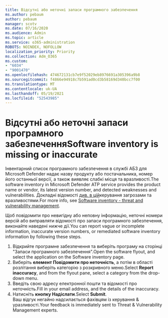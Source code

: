 ```yaml
---
title: Відсутні або неточні запаси програмного забезпечення
ms.author: pebaum
author: pebaum
manager: scotv
ms.date: 07/16/2020
ms.audience: Admin
ms.topic: article
ms.service: o365-administration
ROBOTS: NOINDEX, NOFOLLOW
localization_priority: Priority
ms.collection: Adm_O365
ms.custom:
- "6034"
- "9001470"
ms.openlocfilehash: 474672131cb7e9f52029eb8976691a305396a9b8
ms.sourcegitcommit: f4866e94918c7b591ad0cd3b58169d340bcc7f00
ms.translationtype: MT
ms.contentlocale: uk-UA
ms.lasthandoff: 05/19/2021
ms.locfileid: "52543985"
---
```

# <a name="software-inventory-is-missing-or-inaccurate"></a><span data-ttu-id="fd8f4-102">Відсутні або неточні запаси програмного забезпечення</span><span class="sxs-lookup"><span data-stu-id="fd8f4-102">Software inventory is missing or inaccurate</span></span>

<span data-ttu-id="fd8f4-103">Інвентарний список програмного забезпечення в службі АБЗ для Microsoft Defender надає назву продукту або постачальника, номер його останньої версії, а також виявляє слабкі місця та вразливості.</span><span class="sxs-lookup"><span data-stu-id="fd8f4-103">The software inventory in Microsoft Defender ATP service provides the product name or vendor, its latest version number, and detected weaknesses and vulnerabilities.</span></span> <span data-ttu-id="fd8f4-104">Докладні відомості [див. в цій](/windows/security/threat-protection/microsoft-defender-atp/tvm-software-inventory)керування загрозами та вразливостями.</span><span class="sxs-lookup"><span data-stu-id="fd8f4-104">For more info, see [Software inventory - threat and vulnerability management](/windows/security/threat-protection/microsoft-defender-atp/tvm-software-inventory).</span></span>

<span data-ttu-id="fd8f4-105">Щоб повідомити про невигідну або неповну інформацію, неточні номери версій або виправляти відомості про запаси програмного забезпечення, виконайте наведені нижче дії.</span><span class="sxs-lookup"><span data-stu-id="fd8f4-105">You can report vague or incomplete information, inaccurate version numbers, or remediated software inventory information by following these steps.</span></span>  

1. <span data-ttu-id="fd8f4-106">Відкрийте програмне забезпечення та виберіть програму на сторінці "Запаси програмного забезпечення".</span><span class="sxs-lookup"><span data-stu-id="fd8f4-106">Open the software flyout, and select the application on the Software inventory page.</span></span>
2. <span data-ttu-id="fd8f4-107">Виберіть **елемент Повідомити про неточність**, а потім в області розлітання виберіть категорію з розкривного меню.</span><span class="sxs-lookup"><span data-stu-id="fd8f4-107">Select **Report inaccuracy**, and from the flyout pane, select a category from the drop-down menu.</span></span>
3. <span data-ttu-id="fd8f4-108">Введіть свою адресу електронної пошти та відомості про неточність.</span><span class="sxs-lookup"><span data-stu-id="fd8f4-108">Fill in your email address, and the details of the inaccuracy.</span></span>
4. <span data-ttu-id="fd8f4-109">Натисніть **кнопку Надіслати**.</span><span class="sxs-lookup"><span data-stu-id="fd8f4-109">Select **Submit**.</span></span></br>
    <span data-ttu-id="fd8f4-110">Ваш відгук негайно надсилається фахівцям із керування & уразливості.</span><span class="sxs-lookup"><span data-stu-id="fd8f4-110">Your feedback is immediately sent to Threat & Vulnerability Management experts.</span></span>